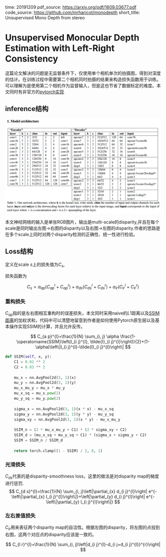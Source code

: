 time: 20191209
pdf_source: https://arxiv.org/pdf/1609.03677.pdf
code_source: https://github.com/mrharicot/monodepth
short_title: Unsupervised Mono Depth from stereo
# Unsupervised Monocular Depth Estimation with Left-Right Consistency

这篇论文解决的问题是无监督条件下，仅使用单个相机单次的拍摄图，得到对深度的估计。在训练过程中需要第二个相机同时拍摄的结果来构造损失函数用于训练。可以理解为是使用第二个相机作为监督输入，但是这也节省了数据标定的难度。本文同时有非官方的[pytorch实现]

## inference结构

![image](res/MonoDepth_model.png)

本文神经网络的输入是单张RGB图片，输出是multi-scale的disparity,并且在每个scale是同时输出左图->右图的disparity以及右图->左图的disparity.作者的思路是在多个scale上同时对两个disparity检测的正确性、统一性进行检验。

## Loss结构

定义在scale $s$上的损失值为$C_s$,

损失函数为

$$
C_{s}=\alpha_{a p}\left(C_{a p}^{l}+C_{a p}^{r}\right)+\alpha_{d s}\left(C_{d s}^{l}+C_{d s}^{r}\right)+\alpha_{l r}\left(C_{l r}^{l}+C_{l r}^{r}\right)
$$

### 重构损失

$C_{ap}$指的是左右图相互重构时的误差损失，本文同时采用naive的$L1$距离以及[SSIM距离]的加权求和，代码中可以清楚地留意到作者是如何使用Pytorch原生层以及基本操作实现SSIM的计算，并且允许反传。

$$
C_{a p}^{l}=\frac{1}{N} \sum_{i, j} \alpha \frac{1-\operatorname{SSIM}\left(I_{i j}^{l}, \tilde{I}_{i j}^{l}\right)}{2}+(1-\alpha)\left\|I_{i j}^{l}-\tilde{I}_{i j}^{l}\right\|
$$

```python
def SSIM(self, x, y):
    C1 = 0.01 ** 2
    C2 = 0.03 ** 2

    mu_x = nn.AvgPool2d(3, 1)(x)
    mu_y = nn.AvgPool2d(3, 1)(y)
    mu_x_mu_y = mu_x * mu_y
    mu_x_sq = mu_x.pow(2)
    mu_y_sq = mu_y.pow(2)

    sigma_x = nn.AvgPool2d(3, 1)(x * x) - mu_x_sq
    sigma_y = nn.AvgPool2d(3, 1)(y * y) - mu_y_sq
    sigma_xy = nn.AvgPool2d(3, 1)(x * y) - mu_x_mu_y

    SSIM_n = (2 * mu_x_mu_y + C1) * (2 * sigma_xy + C2)
    SSIM_d = (mu_x_sq + mu_y_sq + C1) * (sigma_x + sigma_y + C2)
    SSIM = SSIM_n / SSIM_d

    return torch.clamp((1 - SSIM) / 2, 0, 1)
```

### 光滑损失

$C_{ds}$代表的是disparity-smoothness loss，这里的做法是对disparity map的梯度进行惩罚.
$$
C_{d s}^{l}=\frac{1}{N} \sum_{i, j}\left|\partial_{x} d_{i j}^{l}\right| e^{-\left\|\partial_{x} I_{i j}^{l}\right\|}+\left|\partial_{y} d_{i j}^{l}\right| e^{-\left\|\partial_{y} I_{i j}^{l}\right\|}
$$

### 左右差值损失

$C_{lr}$用来表征两个disparity map的自洽性。根据左图的disparity，将左图的点投到右图，这两个对应点的disparity应该是一致的。

$$
C_{l r}^{l}=\frac{1}{N} \sum_{i, j}\left|d_{i j}^{l}-d_{i j+d_{i j}^{l}}^{r}\right|
$$


[pytorch实现]:https://github.com/OniroAI/MonoDepth-PyTorch
[SSIM距离]:https://www.wikiwand.com/en/Structural_similarity#/Algorithm